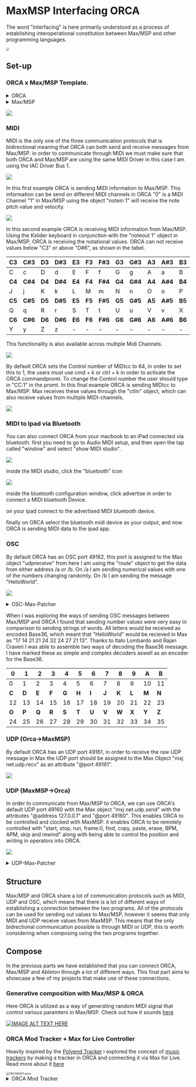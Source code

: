 # MaxMSP Interfacing ORCA
The word "Interfacing" is here primarily understood as a process of establishing interoperational constitution between Max/MSP and other programming languages.

<img src="./media/Logo_ORCAAufbauMaxMSP.png" style="zoom:50%;" />

## Set-up

### ORCA x Max/MSP Template.
<details>
  <summary>ORCA</summary>
.........
.........
..D2.....
..*......
..:04C...
.........
.........

</details>

<details>
  <summary>Max/MSP</summary>
<pre><code>
----------begin_max5_patcher----------
687.3ocyVssihCCC841uBTeFPMkVJy9qrZDJT7.YTZBJIkEzH1u8M2JWC2Fp
FsOzzFGWe7wwwNeEGkLiuAjI89Uue2KJ5q3nHqHifH+7njZ7lJJVZUKgRVCC
WfIr+lz2s7ZrfgqgqrJYtcA9rOGflzJbEVUsjvVLU.UJG5n2Fl1uGZzHyq27
SJGl16c++vZpILJnrtQlWn1szVByX.sh2vr1J8vOvaTs+QgWpSjZ6Jvgahjr
fgoI8O9KyyGTNVY9fRjZ699dWWnIqBDSAFdF0ZEjeMIdMLeJVoDjYMJ3vWRe
.0GQMwLZCv+nUbq7iMeqK5oyIq0vHJoZqC87.JTqiUl0FTlNLjAnb1hquoch
pDMVDL8R5dFfXaVy3fv4sgKhO.k0FMOQI4RtPExobptKN9vK63t39OXRaEut
FzYG98IErQ4jujMbeNo.jZcvJBmMkRXv9Dpr.oxk2JUdrMIdRoYbTlYLK8ZY
xnfYqocHIWCzPGFGeCFL4HBjM9mh.0fThW.WP.TH2O+Va.E4FetnvNlZ8+r6
UJ4T+GcsxE5JAcH0RCQsQ2fZkn+yXFC9i1oufXywUgZATd2N.YSPG5.7rbKs
6HP01JJDhBE2kBtyM4i5zcGeyotbOpVo6.cIAyuKAcoe9JaYOWggelzOFWA5
NfANbc+DPKsPSJ9Nraz0XGgYuKwQuNgtVLRLccN6xXV2zH+zXfj2HpZsc6cq
5g16pyAohvr8xNRoRmNACyOEPoO.PouHPEO.NmwZtXNHtdcfNG4zKQF8ZAWs
QytGx4cwt3CjsX5C8x.k+.wxhNHaA8.3jeANtic3UqVCBoWYKD5hLexsanS5
amRXto1i8IBXMoUeac7DrPWMQoKkzHb2ecyXWczjZtN0f0P7YGZxogzV.ybW
W4JriG15bw6h+GvfS6Ru
-----------end_max5_patcher-----------
</code></pre>
</details>

![](./media/Max:MSP-ORCA-Template.png)

### MIDI

MIDI is the only one of the three communication protocols that is bidirectional meaning that ORCA can both send and receive messages from Max/MSP. in order to communicate through MIDI we must make sure that both ORCA and Max/MSP are using the same MIDI Driver in this case I am using the IAC Driver Bus 1.

![](./media/MaxMSP-Aufbau-ORCA-MIDI-Driver-Select.gif)

In this first example ORCA is sending MIDI information to Max/MSP. This information can be send on different MIDI channels in ORCA "0" is a MIDI Channel "1" in Max/MSP using the object "notein 1" will receive the note pitch value and velocity.

![](./media/MaxMSP-Aufbau-ORCA-Midiin.gif)

In this second example ORCA is receiving MIDI information from Max/MSP. Using the Kslider keyboard in conjunction with the "noteout 1" object in Max/MSP, ORCA is receiving the notational values. ORCA can not receive values below "C3" or above "D#6", as shown in the tabel.

| C3     | C#3     | D3     | D#3     | E3     | F3     | F#3     | G3     | G#3     | A3     | A#3     | B3     |
| ------ | ------- | :----- | ------- | ------ | ------ | ------- | ------ | ------- | ------ | ------- | ------ |
| C      | c       | D      | d       | E      | F      | f       | G      | g       | A      | a       | B      |
| **C4** | **C#4** | **D4** | **D#4** | **E4** | **F4** | **F#4** | **G4** | **G#4** | **A4** | **A#4** | **B4** |
| J      | j       | K      | k       | L      | M      | m       | N      | n       | O      | o       | P      |
| **C5** | **C#5** | **D5** | **D#5** | **E5** | **F5** | **F#5** | **G5** | **G#5** | **A5** | **A#5** | **B5** |
| Q      | q       | R      | r       | S      | T      | t       | U      | u       | V      | v       | X      |
| **C6** | **C#6** | **D6** | **D#6** | **E6** | **F6** | **F#6** | **G6** | **G#6** | **A6** | **A#6** | **B6** |
| Y      | y       | Z      | z       | -      | -      | -       | -      | -       | -      | -       | -      |

This functionality is also available across multiple Midi Channels.

![](./media/MaxMSP-Aufbau-ORCA-MidiOut.gif)

By default ORCA sets the Control number of MIDIcc to 64, in order to set this to 1, the users must use cmd + k or ctrl + k in order to activate the ORCA commandpromt. To change the Control number the user should type in "CC:1" in the promt. In this final example ORCA is sending MIDIcc to Max/MSP. Max receives these values through the "ctlin" object, which can also receive values from multiple MIDI-channels.

![](./media/MaxMSP-Aufbau-ORCA-MIDIcc.gif)

### MIDI to Ipad via Bluetooth

You can also connect ORCA from your macbook to an iPad connected via bluetooth. first you need to go to Audio MIDI setup, and then open the tap called "window" and select "show MIDI studio". 

![](./media/show-midi-studio.png)

inside the MIDI studio, click the "bluetooth" icon

![](./media/click-bluetooth-icon.png)

inside the bluetooth configuration window, click advertise in order to connect a MIDI bluetooth Device.

on your ipad connect to the advertised MIDI bluetooth device.

finally on ORCA select the bluetooth midi device as your output, and now ORCA is sending MIDI data to the ipad app.

### OSC

By default ORCA has an OSC port 49162, this port is assigned to the Max object "udpreceive" from here I am using the "route" object to get the data from either address /a or /b. On /a I am sending numerical values with one of the numbers changing randomly. On /b I am sending the message "HelloWorld".

![](./media/MaxMSP-Aufbau-ORCA-OSC-and-Base36-encoding-and-decoding.gif)
<details>
  <summary>OSC-Max-Patcher</summary>
  <pre><code>
----------begin_max5_patcher----------
1202.3oc0ZsraaiCEcs8WgfPW5wPjTublMMKmUy1NnMHf1hNUoRTBjTNISQ+
2G9PxOlRaKYKqnfBnFSQqCO2yk2GT9mSm3tr3UB204Nmu5LYxOmNYhdH0.Sp
+7D2b7qqxvb8zbyIbN9Ih6Ly8DjWE5wAgMCklnGnX4y+AxuYPZUdJMiHzODX
8fkXwpumRe5QFYkvrHBCCmGLyA34M2alCbg5CP3bOmG18fJpDMOIP8nlgDuU
RLOFWWmGT24WSmptL6ZIWfMxg5L4fAuijaUQdNgJ9Mx8WTNgIb96RBCKJX1X
JvJSAmho.EEChUWWfzz06nD06BXSV5Fx7jTbVyRaClQw4jCu4WgOXgOfs7oD
yjeGAg8HghWlQ1mVskqA.M+hBTW8071O9nbEdTQcli65rBr7o17M43MjjGwB
AKcYkfr6u30FlZKih7YUjh0MC2L99Dj+8BlXqE5e3jFK2AypYA4Y4dUzTAW7
V1QmPVA8I6ZfYtZIt4+tM5MxpdC6S8123U+wRu+x.p2nATuA1z6nav1af2Gp
s2kE7gRtACmbaK2zMXq8GKs9KCmV2CBMk7hT19shPJw+vwy7ul6stftij2yr
K+.n8ZS7OtHijanUUg4Go05PS0ImuLL05gm9uFGK4zGlROkwskqboH8su8ml
Kf.80s7NKkRVUTQE66S1RiWmqOu13AA9lMJ5jfnfQtw6S.kI6SP8Uj9peGcy
BtPKEHxDRA4Mpcyt2ZYxK5JoCh8UjNH58nAmSDZg28.K.6JN5rjuIvhGXTq3
uvREj6bteuPJgcxB4egNGaic7gv9bXniNYffWnApIjwH2.QXXNwBsi6dnRTj
4bQzISVzRVeioWIlKrRuNerOv338nW73fdqJJeyF6.clc996pYF4ONX25TZh
sFC67VRn2dravSnUkujX6.47CNUWOdcrqGjGTmz1bjcmqNkS10yRL8o9M4Mi
TRnINLxKRI8Na1Bj6kw2XcsqKBFVO1iqov9TSUIYG6ZJ+GokVUTO2KisFEMF
LRTTzh9TQAPznWQwk41DTTj6kQ1ZAEMNRpvpn1pxyqq4TVrXW4.ik2v0ZkC5
cd1ZDpy06.LmbV8onMRJmiKJJswtNqdA6WtCXjTqZF1Zwbcka6Wm5PGE8zQV
VZOxRXmy8Cd+hqbzDE8a0bfQaZh7We1gRDyqRJmyUp5mwIILoOsLdezb4ZcN
v4ykELgLpAHzZvntp2ZOZn4c0Ai6otSzea84t9+9oSnW.pwOz1vKpXqZdTM+
tHb1sHRHbQJEKRKn6MI8IP4.Oh.zZnPsFJvUBk5HoOOTpCr2AcsPAaMTWqAL
p0Hcs1OTqQx6JQRcDMmGp9.HzPADXn.ZfvIBNP.ENP3zFWtvd.G+1.jOpOPZ
nbt8aiufpq4qGIuAhRpdiOKPnn9.onAhRvgx10JuAS9nl5YXIxBOO5uzt9D3
CiCuEXv0kten1ooeOusHI7Mw71RvuIFXX6pcKnOrwfEstjzqGq1XRg8ARW1t
eSqD3xxMDFudxZLjMT8bgVYimo+XJ07QcOJtLxlzl4aFAyj89HjM9TwLuVxW
CMugV27BoOBsJs1MQxNIj5l0TuBSdI1PDcOcS+0z+CjDmqJI
-----------end_max5_patcher-----------
</code></pre>
</details>

When I was exploring the ways of sending OSC messages between Max/MSP and ORCA I found that sending number values were very easy in comparison to sending strings of words. All letters would be received as encoded Base36, which meant that "HelloWorld" would be recieved in Max as "17 14 21 21 24 32 24 27 21 13". Thanks to Italo Lombardo and Rajan Craveri I was able to assemble two ways of decoding the Base36 message. I have marked these as simple and complex decoders aswell as an encoder for the Base36.

| **0** | **1** | **2** | **3** | **4** | **5** | **6** | **7** | **8** | **9** | **A** | **B** |
| ----- | ----- | ----- | ----- | ----- | ----- | ----- | ----- | ----- | ----- | ----- | ----- |
| 0     | 1     | 2     | 3     | 4     | 5     | 6     | 7     | 8     | 9     | 10    | 11    |
| **C** | **D** | **E** | **F** | **G** | **H** | **I** | **J** | **K** | **L** | **M** | **N** |
| 12    | 13    | 14    | 15    | 16    | 17    | 18    | 19    | 20    | 21    | 22    | 23    |
| **O** | **P** | **Q** | **R** | **S** | **T** | **U** | **V** | **W** | **X** | **Y** | **Z** |
| 24    | 25    | 26    | 27    | 28    | 29    | 30    | 31    | 32    | 33    | 34    | 35    |



### UDP (Orca->MaxMSP)

By default ORCA has an UDP port 49161, in order to receive the raw UDP message in Max the UDP port should be assigned to the Max Object "mxj net.udp.recv" as an attribute "@port 49161".

![](./media/MaxMSP-Aufbau-ORCA-RawUDP.gif)

### UDP (MaxMSP->Orca)

In order to communicate from Max/MSP to ORCA, we can use ORCA's default UDP port 49160 with the Max object "mxj net.udp.send" with the attributes "@address 127.0.0.1" and "@port 49160". This enables ORCA to be controlled and clocked with MaxMSP. it enables ORCA to be remotely controlled with "start, stop, run, frame:0, find, copy, paste, erase, BPM, APM, skip and rewind" along with being able to control the position and writing in operators into ORCA.

![](./media/ORCA_MaxBPMAPM.gif)

<details>
  <summary>UDP-Max-Patcher</summary>
<pre><code>
----------begin_max5_patcher----------
7386.3oc6cs2biibb+u28SAJV1UkTYix79wE6prcrykG1NNN4hsyYWpfHgzh
6nHY.A0tqc4u6AXF.H.IPfFRX.FQx8pSRDO3z8uo6d5tmdl4u792s3lseNZ+
hfuJ3aCd269Ku+cuybo7K7thO+tE2G94kqC2adrEK2d+8QaRW7A68Ri9bp45
+nkkWZyg62dHccTp4EPEWcWX5xOFu4tqShVlZaPNRbE5CALAK+WXNJ+WjreF
7mJdo3Ulu6s27c+8ZQsu+3Mke837q8We+6y+wG.xB2s+SwYDCocBlTbU6kR+
xtHK0tXwGx9+JRqE9gwvWwy3GpJmQnZyOIGgcXKp9hRBuOJMJ45nMg2rNpNn
0fUIu.V8lCooa2zNihOFidS3l65jQkHUNiR0r7eQLce4+rMFUnGLi9R5Sy9B
tIJo6dza2tIcSFIXdgeZRb35Ec0W2OLPL7OSYDbobiTrtFLbycK2tdah8oQW
oD0+m7C.uDt12XZR79kgEX2U5ZJgMZIzGp8Cb6cLRzv6XpAj6i+ylGLieeIc
WQeJiFdlQjzfaBhGsNQSGXVGYbl4pN6GkZS+H1n2RjOqerNpgW3VjwMZrBIM
mE4XRot5w0XkzoQiscQf8QqCHitH.DvoTOlzY+Oq09ehq0L965VhX.PReZCk
nAGavAJsS3f6X3Hc6c2kI3ML0AfJ7Tsx53Q4OakCESh1vwbq5gt8p5386sw1
BhksMtcUXs6HtaIkfsykaS4Evw2Gsee3cQOiiQiljNHY.qsPrnSobkikxmar
fygiE54w.X93BBT.FqZGSnu7AG.MHQAFQzlgGX5tvHEpULh5ZL56i9xgcsCO
rW1.EenseAAlDFipLTmvDoUXB4b0J7znVIzRvpUJ1LYhYpvBqWEvvBwaQmJJ
4PstemJTx41E64zTZARAyTpZ1LkNuFRKAIqgTaJkNJHocrgzilzuQz6TQgSH
ZY+dmpQt16T2DFNmyfm3L9Iahy3Rza3DmwXWRbVgJKgCNwYLwaxDmwwZvINi
IOyRbVA3.JwYL0odhyJQCPINioeS5iKgCNwYbzrl3rkioqIky2EfDmwwm3IN
qTF.RjbbxochyDHLbrfNqINSqmof8rPTYvd7NgH1YadyJgIH4MiyOsyaFmAO
WQbwocdyJbp.FVndK5SQIGBIuYbsGj2r4xRZAPAxRp.cll1rRPBRZyD3Sfzl
wKbAARZyDDW6a5wzb1kj0wcav9ujyuAeJ4q9g6+i+w+wAZIomAML9nqsQcQM
wfQNRw2wkKbsohlL79nu5GFmwv0+wXx7Dp7JpLi8wRoMUL3qzYW.U9Ot73nA
oczfMdnwtfeYFuDkr+5esIai6GXkWVn62exZrx.D6nj3NkAXHYmZ+lu9njBl
sfayzQhWG8PFGDucSstq2sHb2tZW9c0dkbH56rYXT8gpKEuwdIb0kRhdHt78
oUWMLIiISy3vCIV6AeVT5jb9Wy1UQIaNDWI8Z5rJHIS2Rtcj86BWZe47duxa
WS5QaMVVLBL1VOtLUszbkmR10aW98QqpgQY8T6h1DuYWRz9LybgoETe0sWEc
a3g0oW+TCKsc+aKnwVuYqVCe2h6RhWscSNQznuH+xkM221hGEEOwlvcs7xYx
FY.yQt49Ll7v9aBSx6pJ75fTdyzsaW27VUu25naSKt8t3MadBJltc2wuYR7c
eri28lsY279t9tM2Y+0G1Xu60YREoWuO7glncZ350EZuM+5+b3l36CSiRisc
ADT0Msdd8w8KS1tdcC90dmGZ4NqxjxWF8o3UoezlJ9Z82YOd7tRgnEU8xqhu
KZeZyqkFd29lWYe5WrfdsKc3lBs3qSite25Ltn4Czn32qqxV2NWiq2YvAMM5
8M0uZqF46wP+wrxQUFCaRibcQQyWyH2yLuieBg7jJJ+ckl4Krd7VBJH1jrxo
OBETQGPwjfDMFDrIPbax16ybI3lsqcEhfo1.Esq9.ItOoCZsgSZ0eH2CJ0y9
xwib3EFivQwID8JiCSHTgrCuGfpJqKs3yvHBTMlFqgJdzvCodDQHRZ6So0y3
7potquHumMQn7HywAj.Z.KfGHBjAp.c.J3mFDF7yBtI3eJXYvOOXUvuHHJ3e
N31fuN3tf+kfOF7uFDG7uE7cA+6AeevuLXcvuJ39fecvlf+ifsA+lfcA+mA+
eA+1fjf+qf8A+2AoAeSvgf+mfGB9cAeJ32G74f+PvWB9eC9yAYNzmQF+3i2q
ID81s8gK+9b+28q5ZqQFrz7KYQNi6xpE63l2EhoQ4LNca3KzdFDK41g8wrZI
NuSDAKOJhPmrA7l5g6J.IvC1gESxfcVF73fABBWQ4lbdPQk+7XbECc7gvqKF
Vl1t5wJX9p1rJ5yi8nZuRHnXv7AfAhwACZyi4GCvdc7liEYkgIxue6fy9sGR
VVJuW4gZPSFJKVwz3MUIb3aqYr6IO41jU1j3.qOycDWdXXY9nzJsgbCsk6wJ
LfK2lX9S5F5H2+QPzgQ3zgzAbAI2SGXOgNHdBcP8D5f4IzA2SnCgmPGROgNT
dBcn8E6XdiAUewhJ1WLoh8EapXewnJ1Wrph8EypXewtJ1WLrh8EKqDewxJwa
7U0WrrR7EKqDewxJwWrrR7EKqDewxJwWrrR7EKqTewxJ0WrrR8lz.3KVVo9h
kUpuXYk5KVVo9hkUpuXYk5KVVY9hkUluXYk4KVVYdSFV8EKqLewxJyWrrx7E
KqLewxJyWrrx8EKqbewxJ2Wrrx8EKqbuYxq7EKqbewxJ2Wrrx8EKqbewxpvW
rrJ7EKqBewxpvWrrJ7.KqkEoCfxnge75fhLyDWaULkqKRKvDGYxqQKrXDpQq
hKVtz+Vju5tVcsckrccXZZR7MGRs0iW80x3fVwU2sd6MgqKVOUUqGuVVPVu+
Qhafqdz0wODc0pZK24GBerkpt42x+SufCtiaWuMr6UNtxtHhD1UWO1tDHO1Z
Gsys.NbWKxZaeSUmRGcOODt9Pz1ae95I8w1rjIqJRzZ26vl3zpEEWaOv8YTm
oNvebQ3U+1q2t4ttP+m7cEZ5Yon1+x1+wsI0VEm+le0h2WWH1khKL2HtfkhA
HuPOakWXif7xOaTjWN5hSeUTFnGM16bfXp3wEiNum0hN4xZQ+oaAmB6Z4vr4
BdYYneYYneYYnOiqYzh0OD3kLJl8lXIiRjGGzHPVwlPAN6diJS1+pSa1Wi5u
AVcZH8amUmFA9JyB6tUmlaVYVXF3LRfcZlQHfChl4R5HWtDHcPN0Cl+ndam4
7RR5+v9LuMFXbYMVszc54scu5133sP0ki2Ts9hi2Wb79hi2Wb71qc7lX2HKA
33MR5ENd6dfQaOmwfCLuI1DaPA3iCZzgrGx.0o6h8MTb+abFH1jrwYzXSF1g
aXHBLTIGruK43+grQTSSHa8ndQIST79D8iyJP23hZRh2eb1nUHDXgxR0xStM
ZEcwodAXHP8VaeVAAdJ70Nc6BAAdJwywXGRGf2tPPRmSGfJMH2t8oTlCG.zg
KyxhYnDXUygR4T5PAFOvmsY6ILIY6mtNyAk8cet.7rQbsy.+GN9e.Z+P2lDn
AscnS0rK4DpXmF1BeR6on.xdLuIzpK4E5RdgtjWnN70r4A+wKvearcq3u3H0
rHIPc3tIQrvGlOUWGcU945AgmWx1DyoxYuymJSN6a94waVlDkKMD7CvtaW+t
.WDlC.CopWbQM63B9JlyfCg1BGzhCZ79ROASO6vgx4xFPAipCty4rDDlgcD9
L2axcYzlQ49SoECOIYzx4oCESrGYR1gb5OenLhejNz5ma4Cc.mmMMx8.NBfm
0FL5agIYP37rfV.aZLrrf1wlT9oaQOgyPjAYugO2YPeVLKKFFJQU9v7L3bGg
IBlAVXHa4k2egExmDUL2O4cCZrJheLa3yc3AURKRxi4yoyokhN+gG3riOKj0
hBiZUZ50eXL6zM3fJICvfwzTextu9QHbqwCfUA.FcF40KeH97pdS3xKx4S7+
iN7BHNgyP+cYCxON7IxgslBa4atxtZ.62kEk7sfBk6W4LUHG2jSSH0RC+LTs
pBlHJnkhEYRzs5xeFjq7mQojW8nLS+tyPjpSD+YvHlnXtQP.szH09tkl3aC9
a9Aw3fezON.82Fj9wnMAV6GtQ5QiME4UABhKJdfN0kPSx7tkEj3pnkuP1tY4
RzilSozCpcomxfUMM5UrigJXuOramYARnJLGSfEPEQxNUhnhXs8JXPSNC+h8
ml1eDVYGKBBw9iTbpX+oTuoP54UY+QJOes+noDia.LJTCPBzoax9TJbQ9s.i
F3SiDkWw4Rn4JWPdKD3IG67YurTEhpAtqMPDSS9xGR1+Nd4Q95xMXE3HrK8G
6NBBsKv4UrWf7DFppXQyZuSJQtRs0AHxwOaD4TRtEbfKxI7cQtY02.BkCczP
4ouuAC.MTmV9FPTBn9Fnu3aPCUHrlCzPsDc14a.VPAZnVhu3a.Ts0AHxQN67
MX.hbzK9Fz57GHrSyFE3fg7S3ZDhKrEtJXrfcZ3XPoP.z8FCBmewuf5HG0tC
YBvFMWb1XitDarSgO.Szb4EuBfYhZ.xapyF4shcqD3ha5KdDbb01xRjr+QAY
xScOBF.VLMpa2s+SwYzJ4UTQn8x5RTwzRhM9CP018Bntpd7WtB0aMvgi4CDb
XnyFvgxkCUxQc1.NXQgZkcI7.AbjdA3LUQgPzPyNI9xLW1D4PXfdEhQmaQgj
u2..ysPj5RTH.cKBr7FhelEEx.D2PWhBos5BCiqWe6.VgZ5SkknlThr6xMHf
qQMM8RAU1T3IyqJ4iPHfJpDqYKNYqMPhlOrhSFqwmH5RLKyBt3jwpKKNhiH7
.t5jwJwrqKgIbmU+HEq7JBzZKES7fJs0c3gTHGJd3eyS8K2euR1mhTvVDvXB
8L4rZPRK1kAH.OsFvDwYBzjuapNPnw6Weva2D08.QDvGjEPgOp1pzw6Woa92
4Ccl+cRJttIHHVf0mtSYSkrAXzfN667gYpxIayF6.ME1bnby.01JmpafAeVt
kPJ4lsYVLkCbSqfR7hcert7wabx6WIxX2Rv6OweXJ8LbuYnTQa.BPryDAnJn
AtDzzj53V15tqvle91OsI3mlehF7h2Yuq3a6ImDlyKWt8GmwOoihVvnCLpQp
7TNJZdwh.e.3g5DJJ5R1GdTzT8YRnhbAcfgJxPmKPCQNTnAeIJ5mAevihlQN
cihlKPCLtQ1o7RgfHGJZvNKhhtBX.GEMieVFEMWgGVTzLgeDDjv4UOSAx.NF
nIpBq8riZ1BEsAH.oNWDfJgF3RP5YOJ5uY2qLF5JtFdLzbzobLzL4PigFgOk
iglQFZLznSoYhtj8gGCM5bYlno5gFCM5bYlnKWrFC.ZTWhg9YvG7XnQ5S2Xn
o5gFCM9DdWHrR1.NZfOKhgtBX.GC8Dc9i3awPyvCLFZL0OBAh55PfJQFvQ.g
OGO7MJUzFf.j3LQ.pBZfKAIm8Xn+kQ2l9JihthugGEMVcJGEc4ACF7nFOomH
ZBmOL3PeJECcI2OfXnkmIAJRJN3RGPfh7yDnAqDCEZXWhg9Yv2.hgFc5FCMA
qGVTiZ9oaHzUhFfAC5YQDzU3BzHn0ryx.nILzfBfV6Ig+vb9IIcAv.M5Gk5b
7rZWMvvm0xyDwmR6OfkezpYO34ea7ce70F8bEeCN5YI6T4nZp7PitmypoZG2
sBu+7XBLlMzsKFvS6l8rYu3rHniMJlNViQj4eefIS7advwpPuJvQQu3H0mww
YSdrpTpgJO10RH8LVdrZgcCVdDM233TbJ+UtaNUrmFg5+3v1KF5vxtu7U8kM
iYBM9JEQJnBs8eJRdDsF4iN7bfp6n50pciRedxeuEMN0DWE8YOCQJ8g3ECI3
wARHdjPBh+5fDx3.IT+ART1BjVnQuLDgNNHBqEDopQWrNdSzdK89TPxvR42u
cnZ+1CIKKMfVFbTPS9YUz9z3Mgowa2T+Ao1GDTW0fohrfWCvPnBkqoBB.pvr
yI5NxP.DLTJWSEv.CmRFbnxmLWRELfTA1sRFTu.LHfAC4ydx6iWsaa7lz8kC
JysmOfLqeY0+niHeEXKd7do9hIoUSrYmSaI97O1301lrJJA9X+tiiHP4HrcW
ctr6H+isyQn4kir5aXHrjMcgTbQg527iTUw1kawQMq5ogMUwvX2vv.4WWpWy
QPIBWZvOe4B4ATAzNDhB+rmzwJGvoMo73zlajiYRfzF2kiSxf5NYovlanBAP
rvDZ4D2OAk1L6npSr7MTW9XtLjDFTW9XDWREP83i4xQFXP83qT82MTA1KjK.
a70gDAE5P.tbLx7sGKPVYwLWSEfrj4R8TJT8TyQpSNp4Fxf.lLTtjLPfICsC
ICBTWIMmPVtiLTRv1LTS8fsCg3XSsWJDEGra3tzbKQAVupjhcDcfA6RIc56r
vfAIzzKlC1jjT6zdPvcfjouCD5HoZ1j2+I0C0FpinC0XnAhlYhqyrV3HoKoD
Lxg7WhiHESe2p.Lw4zQej7g5pfinC1XHIglYhaFxNGQBNLEIwo8ff8mR3Vq4
fcYQhbJc.16DgS8yErIZmZmQLr31bGc.d3TgS8YTH8D5.73PB2Je.dbHA1oz
AXS8BpSoCvV0EtUegLnz93N5.rUcgSGkSf7C5fC1dJ2oi1xAaOk6T+G4fsmx
ENkN.aOk6T6Gb9fxZr6nCv1S4Nc7EN0OnC3SzuSmaCB3I020zAB3DNUkdCGR
GvRyhKIix4NYtgCp1OfCv0Pkv4jAdHw+6H5P5GvgzSfiAhFSXRYnCT8YBSlE
lLno01Y8dXvVbcZEnTUp6.FIzoQZg.6wFa5EZ.Sb3oOO+HvBRHW5ZGF9BJvo
q6FL3UT.VSbJcPFi4EEMyDWWVnwNh1vd6.avosNK.VG0opzfk7co2ysUesGq
RbcYRyvxwaQ8Pw1UQAQzbQ8Hb2h5ACdYCfcZkxZNHXfsr4jTmSGvJNSmJVAN
2A3VJ04mHWw03ZK2p7Ez+rrbqFBOQ5a0IUxS1kijnXqY4IerX0Iwkz4Y0IM.
NtknvOBGaWhYBjXdVhYly7KfZpNc..l.rlpzozAePR0tiN.6ZLyotnCdoW3Z
5.7xskgcNc.SNE4T5.7r641A1PCjLlRy0Hvlq60YtxAcXBy9xjPY2NcdxGy2
4XMCXQKrlquZZcmG7TG4Tutn5AYy.6L5.bo71BE+DAfpQnsKQ+FezYzubDo+
RYRQS52kQi.eQIQcpsRJCpONBgyoCPic3zJKCCdYZgI8JWIEjZQiHY3YJZjA
vSp9hFojmrgenHp5QiT9whnQjL1LEMx.3XBzdQazHRoblhFwrx8foo5z7WPA
6kG0sijhGjTs6nC3tR4TuuAuVFcMc.1yBmt.nayV1wnCmNxF7Rl1oCzSDCjL
lPy0foMLA0q45hAcJB+PwI0iFo7iEQinHrYJZDvyouUa0YwAP.m6.RuYesZr
Qab.M9nynez3Q+URChlzuKiCf3EQkBetcvNcrCL3Ltx0NmN.M1A1oigANoEX
buFFYj5yMBCMWyMBbdBo6KZjRdp3fdP0XtQJ+XQzHLzbM2HCfiIP6EsQivny
0bijeVtBTS0sZHTvZpNMpHLYPR0tiN.GUjSqDaL35wywzABbTQNcSpsMaYGi
NbZzHfqOQpa6VjCYep0Yd+hDCDMlvQM.SaXDt2QMPMlhFNtwTzT9whfhXp4Z
JZ.WWnT5z2c.Ng88ukFWrGxV.+zr3ijO+iE8FUkJ0z2avFXugiHC5fFIwc1J
fOBeuQZV42lMR4FezYzOdDoeUiYLqh9cYjxHD3QPc5LDAt.wqTfbCc7p2eGK
tXFw7daSD9PzpqydmnkoWGlllDeygT6oHQMhIuYVlDuqrYpNcJVrJ9tLJn40
ta81aBWa3snjpixnpamFdm8L4Xw6ej3L+zBQl1r1w5gkF55jV5wSYouo7Jsd
fA0womTqm.ULkoVzHseva23D9.qq0xO4jDbf71c6+TbFsTdHpXOWHejGZ8vS
r8CX7N4NQw4so0ZD0NtyQYuxSz2tN4id8r953GhtZ0iG4UKdH7QAnpa9sj+z
hgCFMOWnZCQXZzUBRUONCacLpcHAi6BQvsgH3F5bUJacn18P35CQausx5Pos
gZsYIWVc.1T6dG1DmtO8KqO5Crd6l65Bea7v6+31jGOYx9C6iVaUfKMu7hTj
A1iScSONgJuhZNpij.5wImt83T.83+9IsGG6Hcbj47uChFt7zs6FCQAe218S
V2sS5qojrPb0XQ0+TBXZ5zS1dd.Z4iS2diCD5G8OaW32m4Xp4+51SsidJXNP
e3prviY1CPTYQj0jiYjG2pibrZzU0odIwdpWNR9tFkDtOZL8eESEO5+p0Aui
w1J9n495wXucg6SGU1SHolE7C2nKSUcxeTmyeK2t6KiZzGXsg8XLaBh5j8vN
m8tMdypQU3TaOnxsGGs5q5PmTRFMtK6K3lnjWvnMlyg9NGrQX3GtR0ezhrgG
MEdDsAmDsKZypfjnOk0m9UiYmZAHHHFSNZdmfP6pjXupWkHM5cv5UI9Pu59u
Od2n1mV.AE8oJbmP.ZwDwlg6teT4Ra4BTxjzNy0ibzXxiYrM4vlQ0VKh7ni.
caqkfb+HI4JGeEZ768rikv5zQGr6cDXe51ciIyYYnBu35T8C69NucqCGUubv
DnLmZ7bBnaSK2LxlVvRAXaKBWa+79O+cAahRu5vpcWsOma+IgqVkj0Ym0SjE
Yb1+gC9I6xBHLSrCKFUkTRQAZY0OUc5PKtWbv7VMOxqsvxSmSkBvomCu2iMc
NONQJOC+g1PM2RQ.bnM+xaIEjVRLVsDtuVhMFsjD.OU+.N3k2RBHnmbLZI9T
I5AQFu44HwSpv.21zM2R2eR4b7xaZ5TAuDHRLnwnkvSEKgfHwnGqVpOSHxQw
r3DgcR8TY.QpFfd8qqkfXTTNJnGDihMOFUFKCFvZZjKLSJAYglNF3KDqhpQo
kHSkBGdp7MPhgXrp1l2vKukffcD7HzRBHnmXLF8R.YPEtZrZo95m3iggQwDI
iygLnh1IlEA0zLsKLKxgL.GeLbCgCQgyT+SuZENNDYllmhMiVWIjll6jQ33P
FbkOFgJxgLVJmNVsTulYHiQKQmLEAx.DQdcsDjgCXigQZFHKXJWnwAqoYtPi
iAw3IaLhCgAw3oZLFFjIFvXQu9VBCokdsiGvfXYjMF1qXSUFQXPLhvFCiHLD
rAtcRFlFRiiGc0ajDfDp0kkWOJCYLU5nXKAAQHcTFU.AJuciC9MQJdTMnjOM
ZsTeheXznzTM1n5NVX2iVK0qN0n0R8Gg+n0Tz9ZpQQ7SNUx4XHx47QQl.ygF
58q0S.J3j97ZYJxT0QQlJKe3ox2lpNfNaIhbTZJvBDjWaSgA2TzWaS8xDIry
ze3tcODkru3gMswh6C+tsFGpTev7w3M1OZpOgEIQODW97TyUBSV9w3znkoGR
rEV9my20DMu51LWy1bHtv0Pyxibgo95eR0ETUS5eGorHExXjaCOrNsI2mWwE
K2tdax0waxI7Bf.cEiRzBbFSdkByoBU9eokBlL6Z3ZUCwM2Yd8xWiR3Lc9yR
Ybj17VTo8Z0eqpls78TBhjwMMmDwUJ6eoXzmzbUchMdas.k8rl2I+qwP1XtP
InFxtFwda750UuZ8E5PY4gr3tjvUwQaRqVHnlGGWwfEXP1ekSclFk0fFKdCR
4aPzHrVXdiLDAwr+E1ftO+0F7aEt4NaoaRj4UtRwU2krMu7XJjqxdUciEIwG
JzHRxXzp0mQwZecw8YRIwkA.TWCpRp562uNNSR72kKl1kzUMNxTzTM9Qo1yq
jVrUPzOa8gntkzCWtLqAZJrhy6LyQVQlDJh7LY7Qj.+5jnnMClBQ4jDml+Oi
LsHWOYTINSMI+0aWuZvzVNPgLRnbMAyM3HttD5vIPqMTS0gkSg62EZsLaJhr
2+We++O.xx9BJ
-----------end_max5_patcher-----------
</code></pre>

</details>

## Structure

Max/MSP and ORCA share a lot of communication protocols such as MIDI, UDP and OSC, which means that there is a lot of different ways of establishing a connection between the two programs. All of the protocols can be used for sending out values to Max/MSP, however it seems that only MIDI and UDP receive values from MaxMSP. This means that the only bidrectional communication possible is through MIDI or UDP, this is worth considering when composing using the two programs together.

## Compose
In the previous parts we have established that you can connect ORCA, Max/MSP and Ableton through a lot of different ways. This final part aims to showcase a few of my projects that make use of these connections.

### Generative composition with Max/MSP & ORCA

Here ORCA is utilized as a way of generating random MIDI signal that control various paramters in Max/MSP. Check out how it sounds [here](https://vimeo.com/396270237)

[![IMAGE ALT TEXT HERE](https://i.vimeocdn.com/video/862947495.jpg)](https://player.vimeo.com/video/396270237)

### ORCA Mod Tracker + Max for Live Controller

Heavily inspired by the [Polyend Tracker](https://polyend.com/tracker/) i explored the concept of [music trackers](https://en.wikipedia.org/wiki/Music_tracker) by making a tracker in ORCA and connecting it via Max for Live. Read more about it [here]()

<img src="/Users/Pacour/Developer/Aufbau/MaxMSP Interfacing ORCA/media/ORCAMODTracker.png" alt="ORCAMODTracker" style="zoom:50%;" />

<details>
  <summary>ORCA Mod Tracker</summary>
..........................................................................................
.#TONE##..CH01.........#......................#TONE##..CH01.........#.....................
H..0A5Q..........H09Oo.......................H..0A5Q..........H09Oo.......................
*:01C............*=a1........................*:...............*=bc........................
...#EFFECTS#....................................#EFFECTS#.................................
..H573QH673Q...................................H573QH673Q.................................
..*!...*!......................................*!...*!....................................
...1...............112T01.......................................412T01....................
..H843QH943Q........0D1........................H843QH943Q......d10D1......................
..*!...*!04Z.........*.........................*!...*!............*.......................
....................1ig........................................4.1ig......................
....................32hQ00#01C..01Z02A03Z...#....................3dhQ00#.................#
.#DATA#.....01A...03A...01#01C...........04Z#.#DATA#.................01#.................#
........................02#.....01A...03A...#........................02#.................#
........................03#01C..............#........................03#.................#
........................04#01C.....02A......#........................04#.................#
........................05#.................#........................05#.................#
........................06#01C........03A04G#........................06#.................#
........................07#........02G03Z...#........................07#.................#
........................08#01C..01B......04a#........................08#.................#
........................09#.....01Z02Z...04Z#........................09#.................#
........................10#01C...........040#........................10#.................#
........................11#01C..............#........................11#.................#
........................12#01C.....02G03Z...#........................12#.................#
........................13#..............04R#........................13#.................#
........................14#01C..01F02A03A04Z#........................14#.................#
........................15#01C..01F02Z......#........................15#.................#

### Sources

- https://github.com/hundredrabbits/Orca

  
